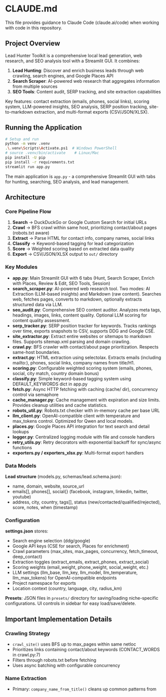 # CLAUDE.md

This file provides guidance to Claude Code (claude.ai/code) when working with code in this repository.

## Project Overview

Lead Hunter Toolkit is a comprehensive local lead generation, web research, and SEO analysis tool with a Streamlit GUI. It combines:
1. **Lead Hunting**: Discover and enrich business leads through web crawling, search engines, and Google Places API
2. **Search Scraper**: AI-powered web research that aggregates information from multiple sources
3. **SEO Tools**: Content audit, SERP tracking, and site extraction capabilities

Key features: contact extraction (emails, phones, social links), scoring system, LLM-powered insights, SEO analysis, SERP position tracking, site-to-markdown extraction, and multi-format exports (CSV/JSON/XLSX).

## Running the Application

```bash
# Setup and run
python -m venv .venv
.\.venv\Scripts\Activate.ps1  # Windows PowerShell
# source .venv/bin/activate    # Linux/Mac
pip install -U pip
pip install -r requirements.txt
streamlit run app.py
```

The main application is `app.py` - a comprehensive Streamlit GUI with tabs for hunting, searching, SEO analysis, and lead management.

## Architecture

### Core Pipeline Flow

1. **Search** → DuckDuckGo or Google Custom Search for initial URLs
2. **Crawl** → BFS crawl within same host, prioritizing contact/about pages (robots.txt aware)
3. **Extract** → Parse HTML for contact info, company names, social links
4. **Classify** → Keyword-based tagging for lead categorization
5. **Score** → Weighted scoring based on extracted data quality
6. **Export** → CSV/JSON/XLSX output to `out/` directory

### Key Modules

- **app.py**: Main Streamlit GUI with 6 tabs (Hunt, Search Scraper, Enrich with Places, Review & Edit, SEO Tools, Session)
- **search_scraper.py**: AI-powered web research tool. Two modes: AI Extraction (LLM-based insights) and Markdown (raw content). Searches web, fetches pages, converts to markdown, optionally extracts structured data via LLM.
- **seo_audit.py**: Comprehensive SEO content auditor. Analyzes meta tags, headings, images, links, content quality. Optional LLM scoring for content quality assessment.
- **serp_tracker.py**: SERP position tracker for keywords. Tracks rankings over time, exports snapshots to CSV, supports DDG and Google CSE.
- **site_extractor.py**: Extract entire websites or sitemaps to markdown files. Supports sitemap.xml parsing and domain crawling.
- **crawl.py**: BFS crawler with contact/about page prioritization. Respects same-host boundaries.
- **extract.py**: HTML extraction using selectolax. Extracts emails (including mailto:), phones, social links, company names from title/H1.
- **scoring.py**: Configurable weighted scoring system (emails, phones, social, city match, country domain bonus)
- **classify.py**: Simple keyword-based tagging system using DEFAULT_KEYWORDS dict in app.py
- **fetch.py**: Async HTTP fetching with caching (cache/ dir), concurrency control via semaphore
- **cache_manager.py**: Cache management with expiration and size limits. Provides cleanup utilities and cache statistics.
- **robots_util.py**: Robots.txt checker with in-memory cache per base URL
- **llm_client.py**: OpenAI-compatible client with temperature and max_tokens control. Optimized for Qwen and local models.
- **places.py**: Google Places API integration for text search and detail lookups
- **logger.py**: Centralized logging module with file and console handlers
- **retry_utils.py**: Retry decorators with exponential backoff for sync/async functions
- **exporters.py / exporters_xlsx.py**: Multi-format export handlers

### Data Models

**Lead structure** (models.py, schemas/lead.schema.json):
- name, domain, website, source_url
- emails[], phones[], social{} (facebook, instagram, linkedin, twitter, youtube)
- address, city, country, tags[], status (new/contacted/qualified/rejected), score, notes, when (timestamp)

### Configuration

**settings.json** stores:
- Search engine selection (ddg/google)
- Google API keys (CSE for search, Places for enrichment)
- Crawl parameters (max_sites, max_pages, concurrency, fetch_timeout, deep_contact)
- Extraction toggles (extract_emails, extract_phones, extract_social)
- Scoring weights (email_weight, phone_weight, social_weight, etc.)
- LLM settings (llm_base, llm_key, llm_model, llm_temperature, llm_max_tokens) for OpenAI-compatible endpoints
- Project namespace for exports
- Location context (country, language, city, radius_km)

**Presets**: JSON files in `presets/` directory for saving/loading niche-specific configurations. UI controls in sidebar for easy load/save/delete.

## Important Implementation Details

### Crawling Strategy
- `crawl_site()` uses BFS up to max_pages within same netloc
- Prioritizes links containing contact/about keywords (CONTACT_WORDS in crawl.py:7)
- Filters through robots.txt before fetching
- Uses async batching with configurable concurrency

### Name Extraction
- Primary: `company_name_from_title()` cleans up common patterns from <title>
- Fallback: First <h1> tag content
- See name_clean.py for heuristic cleanup logic

### Scoring System
Lead scores are calculated in scoring.py with these defaults:
- email_weight: 2.0 per email (max 5 counted)
- phone_weight: 1.0 per phone (max 3 counted)
- social_weight: 0.5 per social platform
- about_or_contact_weight: 1.0 bonus if page title contains contact/about keywords
- city_match_weight: 1.5 bonus if city detected in text
- Country domain bonus: +0.5 for matching TLD (e.g., .fr when country=fr)

### Session State Management
Streamlit session_state["results"] holds the lead list throughout the session. The Review tab uses st.data_editor for inline editing with "Apply changes" button to persist edits.

### Caching
- HTML responses cached in `cache/` directory with SHA256-based filenames
- Cache manager (cache_manager.py) provides expiration (30 days default) and size limits (500MB default)
- Cleanup utilities available: cleanup_expired(), cleanup_by_size(), cleanup_cache()
- Robots.txt cached in-memory per base URL (robots_util.py:_cache)
- All fetch operations use cache_manager for consistent expiration and size management

### Error Handling and Retry Logic
**All core modules now include comprehensive error handling:**
- **Retry Logic**: Exponential backoff retry for all API and HTTP requests (3 retries with 1s initial delay)
  - fetch.py: HTTP requests retry on timeout/connection errors
  - google_search.py: Google CSE API retries on HTTP errors
  - places.py: Google Places API retries with backoff
  - llm_client.py: LLM calls retry on failures (2 retries with 2s delay)
- **Logging**: All modules log to logs/leadhunter.log with console output
  - DEBUG: Detailed operation traces
  - INFO: Key operations and results
  - WARNING: Non-fatal issues
  - ERROR: Failures with stack traces
- **Error Recovery**: Graceful degradation on failures (empty results vs crashes)

### Google APIs
- **Custom Search**: Requires API key + cx (engine ID) from console.cloud.google.com
- **Places**: Uses /places:searchText and detail lookups with field masks for efficiency

### LLM Integration

**Dual-Model Architecture**: Lead Hunter Toolkit uses a two-model configuration for granular control of performance vs quality:

**Small Model (Mistral 7B)** - `mistralai/mistral-7b-instruct-v0.3`:
- **Purpose**: Fast extraction, SEO audit, categorization
- **Settings**: temp=0.4, top_k=30, top_p=0.9, max_tokens=4096
- **Use Cases**: AI-powered scraping, SEO audits, classification, structured JSON output

**Large Model (Llama 3 8B)** - `meta-llama-3-8b-instruct.gguf`:
- **Purpose**: French writing, outreach, advanced reasoning
- **Settings**: temp=0.6-0.7, top_k=40, top_p=0.9, max_tokens=8192
- **Use Cases**: Outreach generation, lead summarization, dossier building, complex synthesis

**Task-to-Model Mapping**:
| Feature | Model | Reason |
|---------|-------|--------|
| Search Scraper (AI) | Mistral 7B | Fast JSON extraction |
| SEO Content Audit | Mistral 7B | Structured analysis |
| Lead Classification | Mistral 7B | Deterministic tagging |
| Lead Summarization | Llama 3 8B | Advanced reasoning |
| French Outreach | Llama 3 8B | Creative writing |
| Dossier Building | Llama 3 8B | Complex synthesis |

**Configuration** (settings.json):
```json
{
  "llm_base": "https://lm.leophir.com/",
  "llm_model": "mistralai/mistral-7b-instruct-v0.3",
  "llm_temperature": 0.4,
  "llm_top_k": 40,
  "llm_top_p": 0.9,
  "llm_max_tokens": 2048
}
```

**Sampling Parameters**:
- **Temperature**: Controls randomness (0.0=deterministic, 2.0=creative)
- **Top-K**: Limits vocabulary to top K tokens (30-50 typical)
- **Top-P**: Nucleus sampling threshold (0.8-0.95 typical)
- **Max Tokens**: Maximum response length

**Unified Adapters**:
- **llm/adapter.py**: Modern adapter with full parameter support, async, and vision capabilities
- **llm_client.py**: Legacy client for backward compatibility

The `/v1` path is automatically appended to base URLs. The llm_key defaults to "not-needed" for local LLMs.

See [docs/DUAL_MODEL_CONFIGURATION.md](docs/DUAL_MODEL_CONFIGURATION.md) for comprehensive guide including:
- Detailed model specifications and benchmarks
- Parameter tuning guidelines
- Performance optimization tips
- Troubleshooting and migration guide

### SearchScraper Feature
SearchScraper is an AI-powered web research tool that searches, fetches, and analyzes multiple web pages based on a user's query.

**Architecture** (search_scraper.py):
- SearchScraperResult: Data class for results with mode, prompt, sources, extracted_data, markdown_content, error
- SearchScraper: Main class with two operation modes

**Workflow**:
1. Search web using existing search.py (DDG) or google_search.py
2. Fetch pages using fetch.py (async, with caching)
3. Convert HTML to markdown using markdownify library
4. Process based on mode:
   - AI Extraction: Use LLM to synthesize insights from all sources with citations
   - Markdown: Return concatenated markdown content with source metadata

**AI Extraction Mode**:
- Combines markdown from all sources (max 15K chars for LLM context)
- Supports optional custom JSON schema for structured extraction
- Builds comprehensive prompt with user question + content
- Calls LLM via llm_client.summarize_leads() (async wrapper)
- Returns synthesized answer with source citations

**Markdown Mode**:
- Faster, no LLM required
- Returns clean markdown from all fetched pages
- Includes source URLs and content length
- Useful for manual review or content migration

**GUI Integration** (app.py tab2):
- Text area for research question
- Slider for number of sources (3-20)
- Mode selector (AI Extraction / Markdown)
- Optional custom schema JSON editor
- Progress indicator with status updates
- Results display with expandable sources
- Export options (text for AI mode, markdown for markdown mode)

**Use Cases**:
- Research questions: aggregating information from multiple sources
- Competitive analysis: comparing features/products
- Market research: identifying trends
- Content creation: gathering source material
- Data collection: structured extraction with custom schemas

### SEO Tools Feature
Three integrated SEO analysis tools accessible from the SEO Tools tab:

**1. Content Audit** (seo_audit.py):
- Analyzes meta tags (title, description, OG tags, Twitter cards)
- Heading structure analysis (H1-H6)
- Image alt text coverage
- Internal vs external link analysis
- Word count and content quality metrics
- Schema.org structured data detection
- Technical SEO score (0-100)
- Optional LLM content quality scoring

**2. SERP Tracker** (serp_tracker.py):
- Track keyword positions in search results
- Support for DuckDuckGo and Google Custom Search
- Historical snapshot storage in serp_data/ directory
- Domain-specific position tracking
- CSV export for SERP data
- Comparison between snapshots to detect ranking changes

**3. Site Extractor** (site_extractor.py):
- Extract entire websites to markdown files
- Two modes: Sitemap URL or Domain Crawl
- Respects robots.txt
- Individual markdown file per page
- Combined markdown file for entire site
- Clean markdown conversion with markdownify
- Saved to out/site_{domain}/ directory

**GUI Integration** (app.py tab5):
- Three sub-tabs for each SEO tool
- Progress indicators and status updates
- Export options for all data
- Integration with LLM settings for content scoring

**Use Cases**:
- SEO audits for client sites
- Competitor content analysis
- Keyword rank tracking campaigns
- Site migration to markdown (e.g., for documentation)
- Content quality assessment

### Error Handling and Logging
- **logger.py**: Centralized logging with console and file handlers
- **retry_utils.py**: Decorators for automatic retry with exponential backoff
- Comprehensive error handling throughout all new modules
- Logs stored in logs/ directory

## Common Development Tasks

### Adding a new extraction field
1. Update Lead model in models.py
2. Update schemas/lead.schema.json
3. Add extraction logic in extract.py:extract_basic()
4. Update scoring logic in scoring.py if needed
5. Ensure field appears in DataFrame display (app.py line 289)

### Adding a new scoring weight
1. Add weight to default settings in sidebar (app.py)
2. Update scoring logic in scoring.py:score_lead()
3. Add to settings.json structure

### Adding a new tag classifier
1. Add keywords to DEFAULT_KEYWORDS dict in app.py:22
2. classify.py automatically uses all keyword categories

### Modifying crawl behavior
- Edit CONTACT_WORDS list in crawl.py:7 for prioritization
- Adjust should_visit() in crawl.py:9 for link filtering logic

## Notes

- Keep concurrency respectful of target sites (default: 6-8)
- Exports namespace by project name in settings
- User-Agent is "LeadHunter/1.0" (fetch.py, robots_util.py)
- Uses selectolax (not BeautifulSoup) for fast HTML parsing
- Google CSE and Places APIs are paid services with free tiers
